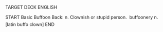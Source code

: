 TARGET DECK
ENGLISH

START
Basic
Buffoon
Back: n. Clownish or stupid person.  buffoonery n. [latin buffo clown]
END
